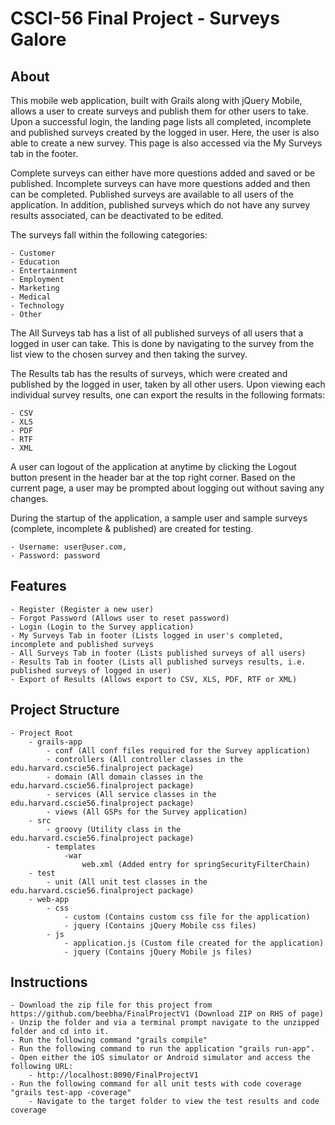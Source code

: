 CSCI-56 Final Project - Surveys Galore
========================================

About
------

This mobile web application, built with Grails along with jQuery Mobile,
allows a user to create surveys and publish them for other users to take.
Upon a successful login, the landing page lists all completed, incomplete and published surveys created by the logged in user.
Here, the user is also able to create a new survey.
This page is also accessed via the My Surveys tab in the footer.

Complete surveys can either have more questions added and saved or be published.
Incomplete surveys can have more questions added and then can be completed.
Published surveys are available to all users of the application.
In addition, published surveys which do not have any survey results associated, can be deactivated to be edited.

The surveys fall within the following categories:

    - Customer
    - Education
    - Entertainment
    - Employment
    - Marketing
    - Medical
    - Technology
    - Other

The All Surveys tab has a list of all published surveys of all users that a logged in user can take.
This is done by navigating to the survey from the list view to the chosen survey and then taking the survey.

The Results tab has the results of surveys, which were created and published by the logged in user, taken by all other users.
Upon viewing each individual survey results, one can export the results in the following formats:

    - CSV
    - XLS
    - PDF
    - RTF
    - XML

A user can logout of the application at anytime by clicking the Logout button present in the header bar at the top right corner.
Based on the current page, a user may be prompted about logging out without saving any changes.

During the startup of the application, a sample user and sample surveys (complete, incomplete & published) are created for testing.

    - Username: user@user.com,
    - Password: password


Features
---------

    - Register (Register a new user)
    - Forgot Password (Allows user to reset password)
    - Login (Login to the Survey application)
    - My Surveys Tab in footer (Lists logged in user's completed, incomplete and published surveys
    - All Surveys Tab in footer (Lists published surveys of all users)
    - Results Tab in footer (Lists all published surveys results, i.e. published surveys of logged in user)
    - Export of Results (Allows export to CSV, XLS, PDF, RTF or XML)


Project Structure
------------------

    - Project Root
        - grails-app
            - conf (All conf files required for the Survey application)
            - controllers (All controller classes in the edu.harvard.cscie56.finalproject package)
            - domain (All domain classes in the edu.harvard.cscie56.finalproject package)
            - services (All service classes in the edu.harvard.cscie56.finalproject package)
            - views (All GSPs for the Survey application)
        - src
            - groovy (Utility class in the edu.harvard.cscie56.finalproject package)
            - templates
                -war
                    web.xml (Added entry for springSecurityFilterChain)
        - test
            - unit (All unit test classes in the edu.harvard.cscie56.finalproject package)
        - web-app
            - css
                - custom (Contains custom css file for the application)
                - jquery (Contains jQuery Mobile css files)
            - js
                - application.js (Custom file created for the application)
                - jquery (Contains jQuery Mobile js files)


Instructions
-------------

    - Download the zip file for this project from https://github.com/beebha/FinalProjectV1 (Download ZIP on RHS of page)
    - Unzip the folder and via a terminal prompt navigate to the unzipped folder and cd into it.
    - Run the following command "grails compile"
    - Run the following command to run the application "grails run-app".
    - Open either the iOS simulator or Android simulator and access the following URL:
        - http://localhost:8090/FinalProjectV1
    - Run the following command for all unit tests with code coverage "grails test-app -coverage"
        - Navigate to the target folder to view the test results and code coverage
